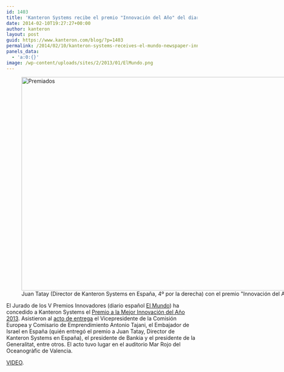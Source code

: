 ```yaml
---
id: 1403
title: 'Kanteron Systems recibe el premio "Innovación del Año" del diario El Mundo'
date: 2014-02-10T19:27:27+00:00
author: kanteron
layout: post
guid: https://www.kanteron.com/blog/?p=1403
permalink: /2014/02/10/kanteron-systems-receives-el-mundo-newspaper-innovation-of-the-year-award/
panels_data:
  - 'a:0:{}'
image: /wp-content/uploads/sites/2/2013/01/ElMundo.png
---
```

<figure style="width: 997px" class="wp-caption aligncenter"><img alt="Premiados" src="https://estaticos01.elmundo.es/assets/multimedia/imagenes/2014/02/10/13920636387358.jpg" width="997" height="562" /><figcaption class="wp-caption-text">Juan Tatay (Director de Kanteron Systems en España, 4º por la derecha) con el premio "Innovación del Año", junto al resto de premiados</figcaption></figure> 

El Jurado de los V Premios Innovadores (diario español <a title="https://www.elmundo.es/" href="https://www.elmundo.es/" target="_blank">El Mundo</a>) ha concedido a Kanteron Systems el <a title="https://www.elmundo.es/economia/2014/02/06/52f3dabc22601dc12a8b4573.html" href="https://www.elmundo.es/economia/2014/02/06/52f3dabc22601dc12a8b4573.html" target="_blank">Premio a la Mejor Innovación del Año 2013</a>. Asistieron al <a title="https://www.elmundo.es/comunidad-valenciana/2014/02/10/52f8c7aae2704e0d318b4577.html" href="https://www.elmundo.es/comunidad-valenciana/2014/02/10/52f8c7aae2704e0d318b4577.html" target="_blank">acto de entrega</a> el Vicepresidente de la Comisión Europea y Comisario de Emprendimiento Antonio Tajani, el Embajador de Israel en España (quién entregó el premio a Juan Tatay, Director de Kanteron Systems en España), el presidente de Bankia y el presidente de la Generalitat, entre otros. El acto tuvo lugar en el auditorio Mar Rojo del Oceanogràfic de Valencia.

<a title="https://k.uecdn.es/index.php/kwidget/wid/_108/uiconf_id/8704917/entry_id/0_0pw2hbxj" href="https://k.uecdn.es/index.php/kwidget/wid/_108/uiconf_id/8704917/entry_id/0_0pw2hbxj" target="_blank">VIDEO</a>.